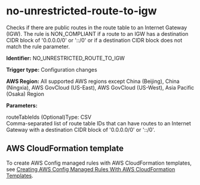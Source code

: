 # no\-unrestricted\-route\-to\-igw<a name="no-unrestricted-route-to-igw"></a>

Checks if there are public routes in the route table to an Internet Gateway \(IGW\)\. The rule is NON\_COMPLIANT if a route to an IGW has a destination CIDR block of '0\.0\.0\.0/0' or '::/0' or if a destination CIDR block does not match the rule parameter\. 

**Identifier:** NO\_UNRESTRICTED\_ROUTE\_TO\_IGW

**Trigger type:** Configuration changes

**AWS Region:** All supported AWS regions except China \(Beijing\), China \(Ningxia\), AWS GovCloud \(US\-East\), AWS GovCloud \(US\-West\), Asia Pacific \(Osaka\) Region

**Parameters:**

routeTableIds \(Optional\)Type: CSV  
Comma\-separated list of route table IDs that can have routes to an Internet Gateway with a destination CIDR block of '0\.0\.0\.0/0' or '::/0'\.

## AWS CloudFormation template<a name="w29aac11c33c17b7d257c15"></a>

To create AWS Config managed rules with AWS CloudFormation templates, see [Creating AWS Config Managed Rules With AWS CloudFormation Templates](aws-config-managed-rules-cloudformation-templates.md)\.